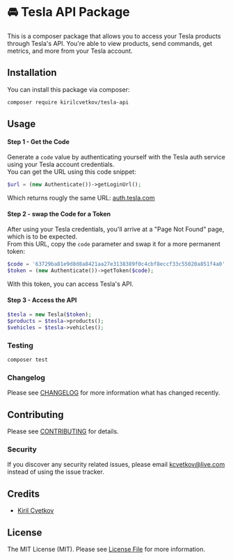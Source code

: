 # 🚘 Tesla API Package

This is a composer package that allows you to access your Tesla products through Tesla's API. You're able to view products, send commands, get metrics, and more from your Tesla account.

## Installation

You can install this package via composer:

```bash
composer require kirilcvetkov/tesla-api
```

## Usage

#### Step 1 - Get the Code
Generate a `code` value by authenticating yourself with the Tesla auth service using your Tesla account credentials.<br>
You can get the URL using this code snippet:
```php
$url = (new Authenticate())->getLoginUrl();
```
Which returns rougly the same URL: <a href="https://auth.tesla.com/oauth2/v3/authorize?client_id=ownerapi&code_challenge_method=S256&redirect_uri=https%3A%2F%2Fauth.tesla.com%2Fvoid%2Fcallback&locale=en&prompt=login&response_type=code&scope=email&state=123" target="_blank">auth.tesla.com</a>

#### Step 2 - swap the Code for a Token
After using your Tesla credentials, you'll arrive at a "Page Not Found" page, which is to be expected.<br>
From this URL, copy the `code` parameter and swap it for a more permanent token:

```php
$code = '63729ba81e9d8d8a8421aa27e3138389f0c4cbf8eccf33c55020a851f4a0';
$token = (new Authenticate())->getToken($code);
```

With this token, you can access Tesla's API.

#### Step 3 - Access the API

```php
$tesla = new Tesla($token);
$products = $tesla->products();
$vehicles = $tesla->vehicles();
```

### Testing

```bash
composer test
```

### Changelog

Please see [CHANGELOG](CHANGELOG.md) for more information what has changed recently.

## Contributing

Please see [CONTRIBUTING](CONTRIBUTING.md) for details.

### Security

If you discover any security related issues, please email kcvetkov@live.com instead of using the issue tracker.

## Credits

-   [Kiril Cvetkov](https://github.com/kirilcvetkov)

## License

The MIT License (MIT). Please see [License File](LICENSE.md) for more information.
